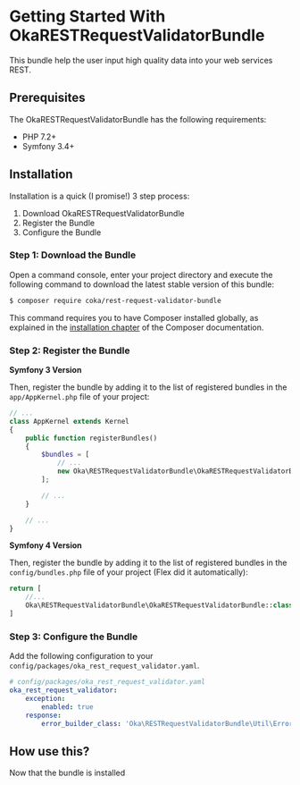 # Getting Started With OkaRESTRequestValidatorBundle

This bundle help the user input high quality data into your web services REST.

## Prerequisites

The OkaRESTRequestValidatorBundle has the following requirements:

 - PHP 7.2+
 - Symfony 3.4+

## Installation

Installation is a quick (I promise!) 3 step process:

1. Download OkaRESTRequestValidatorBundle
2. Register the Bundle
3. Configure the Bundle

### Step 1: Download the Bundle

Open a command console, enter your project directory and execute the
following command to download the latest stable version of this bundle:

```bash
$ composer require coka/rest-request-validator-bundle
```

This command requires you to have Composer installed globally, as explained
in the [installation chapter](https://getcomposer.org/doc/00-intro.md)
of the Composer documentation.

### Step 2: Register the Bundle

**Symfony 3 Version**

Then, register the bundle by adding it to the list of registered bundles
in the `app/AppKernel.php` file of your project:

```php
// ...
class AppKernel extends Kernel
{
    public function registerBundles()
    {
        $bundles = [
            // ...
            new Oka\RESTRequestValidatorBundle\OkaRESTRequestValidatorBundle(),
        ];

        // ...
    }

    // ...
}
```

**Symfony 4 Version**

Then, register the bundle by adding it to the list of registered bundles
in the `config/bundles.php` file of your project (Flex did it automatically):

```php
return [
    //...
    Oka\RESTRequestValidatorBundle\OkaRESTRequestValidatorBundle::class => ['all' => true],
]
```

### Step 3: Configure the Bundle

Add the following configuration to your `config/packages/oka_rest_request_validator.yaml`.

``` yaml
# config/packages/oka_rest_request_validator.yaml
oka_rest_request_validator:
    exception:
        enabled: true
    response:
        error_builder_class: 'Oka\RESTRequestValidatorBundle\Util\ErrorResponseBuilder'
```

## How use this?

Now that the bundle is installed
